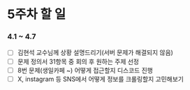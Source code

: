 # 5주차 할 일
### 4.1 ~ 4.7
- [ ] 김현석 교수님께 상황 설명드리기(서버 문제가 해결되지 않음)
- [ ] 문제 정의서 31항목 중 회의 후 원하는 주제 선정
- [ ] 8번 문제(생일카페 ~) 어떻게 접근할지 디스코드 진행
- [ ] X, instagram 등 SNS에서 어떻게 정보를 크롤링할지 고민해보기
